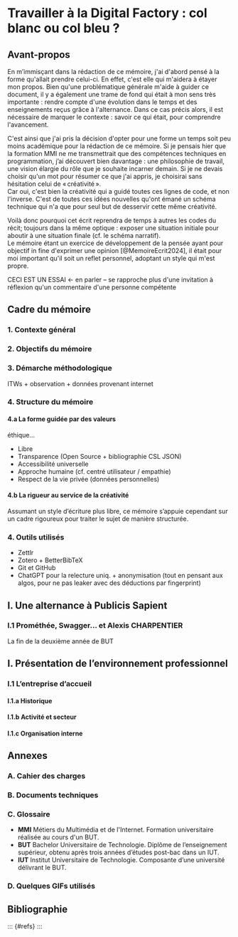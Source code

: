 # Travailler à la Digital Factory : col blanc ou col bleu ?
## Avant-propos
En m’immisçant dans la rédaction de ce mémoire, j'ai d'abord pensé à la forme qu'allait prendre celui-ci. En effet, c'est elle qui m'aidera à étayer mon propos. Bien qu'une problématique générale m'aide à guider ce document, il y a également une trame de fond qui était à mon sens très importante : rendre compte d'une évolution dans le temps et des enseignements reçus grâce à l'alternance. Dans ce cas précis alors, il est nécessaire de marquer le contexte : savoir ce qui était, pour comprendre l'avancement.

C'est ainsi que j'ai pris la décision d'opter pour une forme un temps soit peu moins académique pour la rédaction de ce mémoire. Si je pensais hier que la formation MMI ne me transmettrait que des compétences techniques en programmation, j’ai découvert bien davantage : une philosophie de travail, une vision élargie du rôle que je souhaite incarner demain. Si je ne devais choisir qu'un mot pour résumer ce que j'ai appris, je choisirai sans hésitation celui de « créativité ».  
Car oui, c'est bien la créativité qui a guidé toutes ces lignes de code, et non l'inverse. C'est de toutes ces idées nouvelles qu'ont émané un schéma technique qui n'a que pour seul but de desservir cette même créativité.

Voilà donc pourquoi cet écrit reprendra de temps à autres les codes du récit; toujours dans la même optique : exposer une situation initiale pour aboutir à une situation finale (cf. le schéma narratif).  
Le mémoire étant un exercice de développement de la pensée ayant pour objectif in fine d'exprimer une opinion [@MemoireEcrit2024], il était pour moi important qu'il soit un reflet personnel, adoptant un style qui m'est propre.

CECI EST UN ESSAI ← en parler – se rapproche plus d'une invitation à réflexion qu'un commentaire d'une personne compétente

## Cadre du mémoire
### 1. Contexte général
### 2. Objectifs du mémoire
### 3. Démarche méthodologique
ITWs + observation + données provenant internet
### 4. Structure du mémoire
#### 4.a La forme guidée par des valeurs
éthique...
- Libre
- Transparence (Open Source + bibliographie CSL JSON)
- Accessibilité universelle
- Approche humaine (cf. centré utilisateur / empathie)
- Respect de la vie privée (données personnelles)

#### 4.b La rigueur au service de la créativité
Assumant un style d’écriture plus libre, ce mémoire s’appuie cependant sur un cadre rigoureux pour traiter le sujet de manière structurée.

### 4. Outils utilisés
- Zettlr
- Zotero + BetterBibTeX
- Git et GitHub
- ChatGPT pour la relecture uniq. + anonymisation (tout en pensant aux algos, pour ne pas leaker avec des déductions par fingerprint)


## I. Une alternance à Publicis Sapient
### I.1 Prométhée, Swagger… et Alexis CHARPENTIER
La fin de la deuxième année de BUT 

## I. Présentation de l’environnement professionnel

### I.1 L’entreprise d’accueil
#### I.1.a Historique
#### I.1.b Activité et secteur
#### I.1.c Organisation interne


## Annexes

### A. Cahier des charges
### B. Documents techniques
### C. Glossaire
- **MMI** Métiers du Multimédia et de l'Internet. Formation universitaire réalisée au cours d'un BUT.
- **BUT** Bachelor Universitaire de Technologie. Diplôme de l’enseignement supérieur, obtenu après trois années d’études post-bac dans un IUT.
- **IUT** Institut Universitaire de Technologie. Composante d’une université délivrant le BUT.

### D. Quelques GIFs utilisés

## Bibliographie
::: {#refs}
:::
